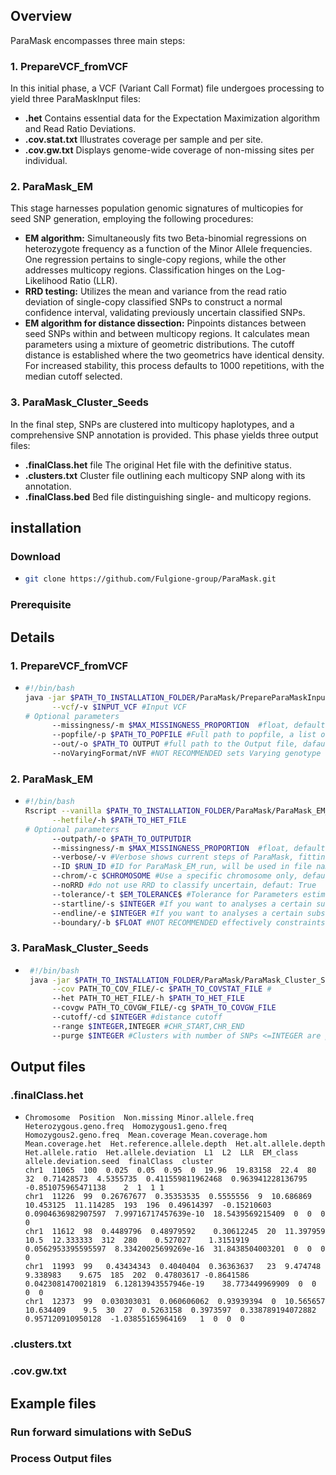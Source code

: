 ## Overview
ParaMask encompasses three main steps:

### 1. PrepareVCF_fromVCF
In this initial phase, a VCF (Variant Call Format) file undergoes processing to yield three ParaMaskInput files:

- **.het** Contains essential data for the Expectation Maximization algorithm and Read Ratio Deviations.
- **.cov.stat.txt** Illustrates coverage per sample and per site.
- **.cov.gw.txt** Displays genome-wide coverage of non-missing sites per individual.

### 2. ParaMask_EM
This stage harnesses population genomic signatures of multicopies for seed SNP generation, employing the following procedures:

- **EM algorithm:** Simultaneously fits two Beta-binomial regressions on heterozygote frequency as a function of the Minor Allele frequencies. One regression pertains to single-copy regions, while the other addresses multicopy regions. Classification hinges on the Log-Likelihood Ratio (LLR).
- **RRD testing:** Utilizes the mean and variance from the read ratio deviation of single-copy classified SNPs to construct a normal confidence interval, validating previously uncertain classified SNPs.
- **EM algorithm for distance dissection:** Pinpoints distances between seed SNPs within and between multicopy regions. It calculates mean parameters using a mixture of geometric distributions. The cutoff distance is established where the two geometrics have identical density. For increased stability, this process defaults to 1000 repetitions, with the median cutoff selected.

### 3. ParaMask_Cluster_Seeds
In the final step, SNPs are clustered into multicopy haplotypes, and a comprehensive SNP annotation is provided. This phase yields three output files:

- **.finalClass.het** file The original Het file with the definitive status.
- **.clusters.txt** Cluster file outlining each multicopy SNP along with its annotation.
- **.finalClass.bed** Bed file distinguishing single- and multicopy regions.

## installation

### Download
- ```bash
  git clone https://github.com/Fulgione-group/ParaMask.git

### Prerequisite



## Details 

### 1. PrepareVCF_fromVCF
- ```bash
  #!/bin/bash
  java -jar $PATH_TO_INSTALLATION_FOLDER/ParaMask/PrepareParaMaskInput_fromVCF.jar\
        --vcf/-v $INPUT_VCF #Input VCF
  # Optional parameters
        --missingness/-m $MAX_MISSINGNESS_PROPORTION  #float, default = 0: no missing sites allowed
        --popfile/-p $PATH_TO_POPFILE #Full path to popfile, a list of samples in each row, default all samples in the VCF
        --out/-o $PATH_TO OUTPUT #full path to the Output file, dafault is the input file. Extensions for the different files are added automatically
        --noVaryingFormat/nVF #NOT RECOMMENDED sets Varying genotype format of the VCF to false, default true.

### 2. ParaMask_EM
- ```bash
  #!/bin/bash
  Rscript --vanilla $PATH_TO_INSTALLATION_FOLDER/ParaMask/ParaMask_EM_v2.4.R\
        --hetfile/-h $PATH_TO_HET_FILE
  # Optional parameters
        --outpath/-o $PATH_TO_OUTPUTDIR
        --missingness/-m $MAX_MISSINGNESS_PROPORTION  #float, default = 0.1: no missing sites allowed
        --verbose/-v #Verbose shows current steps of ParaMask, fitting process of VGAM, default is false
        --ID $RUN_ID #ID for ParaMask_EM_run, will be used in file naming
        --chrom/-c $CHROMOSOME #Use a specific chromosome only, default: all chromosomes
        --noRRD #do not use RRD to classify uncertain, defaut: True
        --tolerance/-t $EM_TOLERANCE$ #Tolerance for Parameters estimated by the EM algorithm on heterezygote frequency, default: 0.001
        --startline/-s $INTEGER #If you want to analyses a certain subset of SNPs in the hetfile you can specify start end lines
        --endline/-e $INTEGER #If you want to analyses a certain subset of SNPs in the hetfile you can specify start end lines
        --boundary/-b $FLOAT #NOT RECOMMENDED effectively constraints the upper Parameter space of the MAF*(Z=="K") variable, Helps with EM convergence in extreme cases


### 3. ParaMask_Cluster_Seeds
- ```bash
   #!/bin/bash
   java -jar $PATH_TO_INSTALLATION_FOLDER/ParaMask/ParaMask_Cluster_Seeds.jar\
        --cov PATH_TO_COV_FILE/-c $PATH_TO_COVSTAT_FILE #
        --het PATH_TO_HET_FILE/-h $PATH_TO_HET_FILE
        --covgw PATH_TO_COVGW_FILE/-cg $PATH_TO_COVGW_FILE
        --cutoff/-cd $INTEGER #distance cutoff
        --range $INTEGER,INTEGER #CHR_START,CHR_END
        --purge $INTEGER #Clusters with number of SNPs <=INTEGER are purged, default = 1.


## Output files

### .finalClass.het
- ```
  Chromosome  Position  Non.missing	Minor.allele.freq	Heterozygous.geno.freq  Homozygous1.geno.freq  Homozygous2.geno.freq  Mean.coverage	Mean.coverage.hom  Mean.coverage.het  Het.reference.allele.depth  Het.alt.allele.depth  Het.allele.ratio  Het.allele.deviation  L1  L2  LLR  EM_class  allele.deviation.seed  finalClass  cluster
  chr1  11065  100  0.025  0.05  0.95  0  19.96  19.83158  22.4  80  32  0.71428573  4.5355735  0.411559811962468  0.963941228136795  -0.851075965471138	2  1  1	1
  chr1	11226  99  0.26767677  0.35353535  0.5555556  9  10.686869  10.453125  11.114285  193  196  0.49614397  -0.15210603  0.0904636982907597  7.99716717457639e-10  18.5439569215409  0  0  0  0
  chr1	11612  98  0.4489796  0.48979592	0.30612245	20	11.397959  10.5  12.333333	312  280	0.527027	1.3151919  0.0562953395595597  8.33420025699269e-16  31.8438504003201  0  0  0  0
  chr1	11993  99	0.43434343	0.4040404  0.36363637	23	9.474748	9.338983	9.675  185  202  0.47803617	-0.8641586	0.0423081470021819	6.12813943557946e-19	38.773449969909  0  0  0  0
  chr1	12373  99  0.030303031  0.060606062  0.93939394  0  10.565657  10.634409	9.5  30  27  0.5263158	0.3973597  0.338789194072882  0.957120910950128  -1.03855165964169   1  0  0  0
  ```



### .clusters.txt
### .cov.gw.txt


## Example files


### Run forward simulations with SeDuS


### Process Output files
